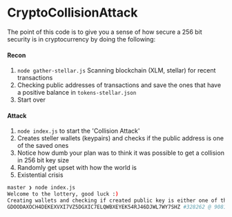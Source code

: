 # CryptoCollisionAttack

The point of this code is to give you a sense of how secure a 256 bit security is in cryptocurrency by doing the following:

#### Recon

1. `node gather-stellar.js` Scanning blockchain (XLM, stellar) for recent transactions
2. Checking public addresses of transactions and save the ones that have a positive balance in `tokens-stellar.json`
3. Start over

#### Attack

1. `node index.js` to start the 'Collision Attack'
2. Creates steller wallets (keypairs) and checks if the public address is one of the saved ones
3. Notice how dumb your plan was to think it was possible to get a collision in 256 bit key size
4. Randomly get upset with how the world is
5. Existential crisis


```bash
master ❯ node index.js
Welcome to the lottery, good luck :)
Creating wallets and checking if created public key is either one of the 946 public addresses in 8 parallel processes
GDOODAXOCH4DEKEXVXI7VZ5DGXIC7ELQWBXEYEK54RJ46DJWL7WY7SHZ #328262 @ 90816 per/sec (max: 105952) highest correct combination: 13 out of 56 characters (GA53ILOMNHKVLL3JTWKGNO7WAFBPVDEZAO7D4HZQINXBJP5KBM7STCZY)
```
